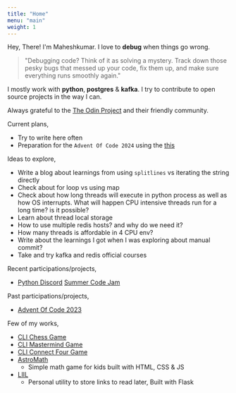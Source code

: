 ```yaml
---
title: "Home"
menu: "main"
weight: 1
---
```


Hey, There! I'm Maheshkumar. I love to **debug** when things go wrong. 

> "Debugging code? Think of it as solving a mystery. Track down those pesky bugs that messed up your code, fix them up, and make sure everything runs smoothly again."

I mostly work with **python**, **postgres** & **kafka**. I try to contribute to open source projects in the way I can.

Always grateful to the [The Odin Project](https://theodinproject.com) and their friendly community.

Current plans,
- Try to write here often
- Preparation for the `Advent Of Code 2024` using the [this](https://cses.fi/book/book.pdf)

Ideas to explore,
- Write a blog about learnings from using `splitlines` vs iterating the string directly
- Check about for loop vs using map
- Check about how long threads will execute in python process as well as how OS interrupts. What will happen CPU intensive threads run for a long time? is it possible?
- Learn about thread local storage
- How to use multiple redis hosts? and why do we need it?
- How many threads is affordable in 4 CPU env?
- Write about the learnings I got when I was exploring about manual commit?
- Take and try kafka and redis official courses

Recent participations/projects,
- [Python Discord](https://www.pythondiscord.com/) [Summer Code Jam](https://github.com/krishnabhat3383/code-jam-24-luminous-lightyears)


Past participations/projects,
- [Advent Of Code 2023](https://github.com/Maheshkumar-novice/Advent-Of-Code-2023)


Few of my works,
- [CLI Chess Game](https://github.com/Maheshkumar-novice/Chess)
- [CLI Mastermind Game](https://github.com/Maheshkumar-novice/Mastermind)
- [CLI Connect Four Game](https://github.com/Maheshkumar-novice/Connect-Four)
- [AstroMath](https://github.com/Maheshkumar-novice/AstroMath)
  * Simple math game for kids built with HTML, CSS & JS
- [LIIL](https://github.com/Maheshkumar-novice/LIIL)
  * Personal utility to store links to read later, Built with Flask
